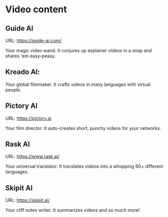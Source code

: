 # Video content


## Guide Al

URL: https://guide-ai.com/

Your magic video wand. It conjures up explainer videos in a snap and shares 'em easy-peasy.

## Kreado Al:

Your global filmmaker. It crafts videos in many languages with virtual people.

## Pictory Al

URL: https://pictory.ai

Your film director. It auto-creates short, punchy videos for your networks.

## Rask AI

URL: https://www.rask.ai/

Your universal translator. It translates videos into a whopping 60+ different languages.

## Skipit Al

URL: https://skipit.ai/

Your cliff notes writer. It summarizes videos and so much more!
